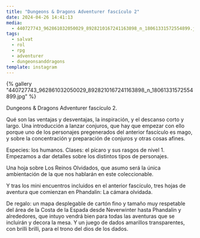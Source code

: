 ```yaml
---
title: "Dungeons & Dragons Adventurer fascículo 2"
date: 2024-04-26 14:41:13
media:
  - 440727743_962861032050029_8928210167241163898_n_18061331572554899.jpg
tags:
  - salvat
  - rol
  - rpg
  - adventurer
  - dungeonsanddragons
template: instagram
---
```


{% gallery "440727743_962861032050029_8928210167241163898_n_18061331572554899.jpg" %}

Dungeons & Dragons Adventurer fascículo 2. 

Qué son las ventajas y desventajas, la inspiración, y el descanso corto y largo. Una introducción a lanzar conjuros, que hay que empezar con ello porque uno de los personajes pregenerados del anterior fascículo es mago, y sobre la concentración y preparación de conjuros y otras cosas afines. 

Especies: los humanos. Clases: el pícaro y sus rasgos de nivel 1. Empezamos a dar detalles sobre los distintos tipos de personajes. 

Una hoja sobre Los Reinos Olvidados, que asumo será la única ambientación de la que nos hablarán en este coleccionable. 

Y tras los mini encuentros incluidos en el anterior fascículo, tres hojas de aventura que comienzan en Phandalin: La cámara olvidada. 

De regalo: un mapa desplegable de cartón fino y tamaño muy respetable del área de la Costa de la Espada desde Neverwinter hasta Phandalin y alrededores, que intuyo vendrá bien para todas las aventuras que se incluirán y decora la mesa. Y un juego de dados amarillos transparentes, con brilli brilli, para el trono del dios de los dados. 


